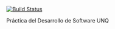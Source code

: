 [![Build Status](https://travis-ci.org/mriverov/practicadesarrollosoft.unq.svg?branch=entrega-4)](https://travis-ci.org/mriverov/practicadesarrollosoft.unq)

Práctica del Desarrollo de Software UNQ
